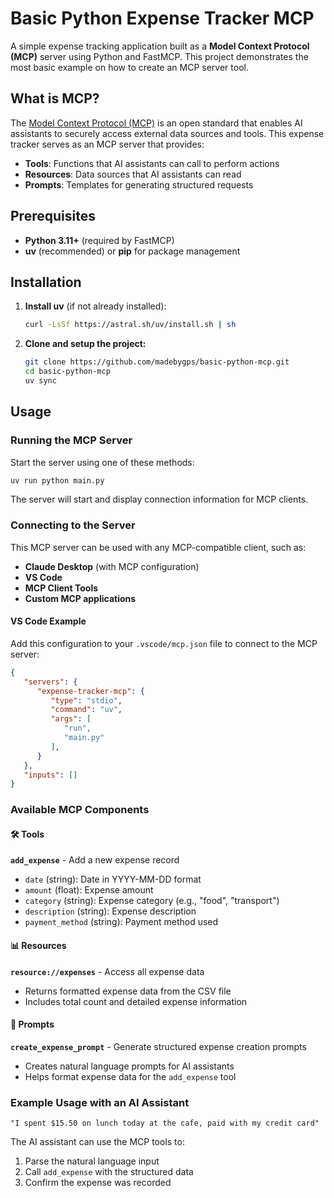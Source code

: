 # Basic Python Expense Tracker MCP

A simple expense tracking application built as a **Model Context Protocol (MCP)** server using Python and FastMCP. This project demonstrates the most basic example on how to create an MCP server tool.

## What is MCP?

The [Model Context Protocol (MCP)](https://modelcontextprotocol.io/) is an open standard that enables AI assistants to securely access external data sources and tools. This expense tracker serves as an MCP server that provides:

- **Tools**: Functions that AI assistants can call to perform actions
- **Resources**: Data sources that AI assistants can read
- **Prompts**: Templates for generating structured requests

## Prerequisites

- **Python 3.11+** (required by FastMCP)
- **uv** (recommended) or **pip** for package management

## Installation

1. **Install uv** (if not already installed):

   ```bash
   curl -LsSf https://astral.sh/uv/install.sh | sh
   ```

2. **Clone and setup the project:**

   ```bash
   git clone https://github.com/madebygps/basic-python-mcp.git
   cd basic-python-mcp
   uv sync
   ```

## Usage

### Running the MCP Server

Start the server using one of these methods:

```bash
uv run python main.py
```

The server will start and display connection information for MCP clients.

### Connecting to the Server

This MCP server can be used with any MCP-compatible client, such as:

- **Claude Desktop** (with MCP configuration)
- **VS Code**
- **MCP Client Tools**
- **Custom MCP applications**

#### VS Code Example

Add this configuration to your `.vscode/mcp.json` file to connect to the MCP server:

```json
{
   "servers": {
      "expense-tracker-mcp": {
         "type": "stdio",
         "command": "uv",
         "args": [
            "run",
            "main.py"
         ],
      }
   },
   "inputs": []
}
```

### Available MCP Components

#### 🛠️ Tools

**`add_expense`** - Add a new expense record

- `date` (string): Date in YYYY-MM-DD format
- `amount` (float): Expense amount
- `category` (string): Expense category (e.g., "food", "transport")
- `description` (string): Expense description
- `payment_method` (string): Payment method used

#### 📊 Resources

**`resource://expenses`** - Access all expense data

- Returns formatted expense data from the CSV file
- Includes total count and detailed expense information

#### 🤖 Prompts

**`create_expense_prompt`** - Generate structured expense creation prompts

- Creates natural language prompts for AI assistants
- Helps format expense data for the `add_expense` tool

### Example Usage with an AI Assistant

```text
"I spent $15.50 on lunch today at the cafe, paid with my credit card"
```

The AI assistant can use the MCP tools to:

1. Parse the natural language input
2. Call `add_expense` with the structured data
3. Confirm the expense was recorded
